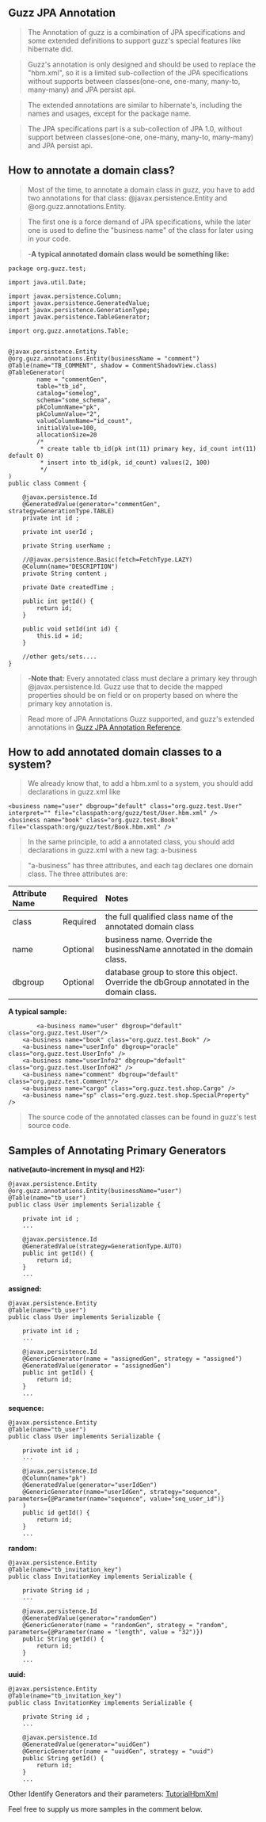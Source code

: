 ## Guzz JPA Annotation ##

> The Annotation of guzz is a combination of JPA specifications and some extended definitions to support guzz's special features like hibernate did.

> Guzz's annotation is only designed and should be used to replace the "hbm.xml", so it is a limited sub-collection of the JPA specifications without supports between classes(one-one, one-many, many-to, many-many) and JPA persist api.

> The extended annotations are similar to hibernate's, including the names and usages, except for the package name.

> The JPA specifications part is a sub-collection of JPA 1.0, without support between classes(one-one, one-many, many-to, many-many) and JPA persist api.

## How to annotate a domain class? ##

> Most of the time, to annotate a domain class in guzz, you have to add two annotations for that class: @javax.persistence.Entity and @org.guzz.annotations.Entity.

> The first one is a force demand of JPA specifications, while the later one is used to define the "business name" of the class for later using in your code.

> -**A typical annotated domain class would be something like:**

```
package org.guzz.test;

import java.util.Date;

import javax.persistence.Column;
import javax.persistence.GeneratedValue;
import javax.persistence.GenerationType;
import javax.persistence.TableGenerator;

import org.guzz.annotations.Table;


@javax.persistence.Entity
@org.guzz.annotations.Entity(businessName = "comment")
@Table(name="TB_COMMENT", shadow = CommentShadowView.class)
@TableGenerator(
		name = "commentGen",
		table="tb_id",
		catalog="somelog",
		schema="some_schema",
		pkColumnName="pk",
		pkColumnValue="2",
		valueColumnName="id_count",
		initialValue=100,
		allocationSize=20
		/*
		 * create table tb_id(pk int(11) primary key, id_count int(11) default 0)
		 * insert into tb_id(pk, id_count) values(2, 100)
		 */
)
public class Comment {

	@javax.persistence.Id
	@GeneratedValue(generator="commentGen", strategy=GenerationType.TABLE)
	private int id ;
	
	private int userId ;
	
	private String userName ;
	
	//@javax.persistence.Basic(fetch=FetchType.LAZY)
	@Column(name="DESCRIPTION")
	private String content ;
	
	private Date createdTime ;

	public int getId() {
		return id;
	}

	public void setId(int id) {
		this.id = id;
	}

	//other gets/sets....	
}
```

> -**Note that:** Every annotated class must declare a primary key through @javax.persistence.Id. Guzz use that to decide the mapped properties should be on field or on property based on where the primary key annotation is.

> Read more of JPA Annotations Guzz supported, and guzz's extended annotations in [Guzz JPA Annotation Reference](AppendJPAAnnotation.md).

## How to add annotated domain classes to a system? ##

> We already know that, to add a hbm.xml to a system, you should add declarations in guzz.xml like

```
<business name="user" dbgroup="default" class="org.guzz.test.User" interpret="" file="classpath:org/guzz/test/User.hbm.xml" />
<business name="book" class="org.guzz.test.Book" file="classpath:org/guzz/test/Book.hbm.xml" />
```

> In the same principle, to add a annotated class, you should add declarations in guzz.xml with a new tag: a-business

> "a-business" has three attributes, and each tag declares one domain class. The three attributes are:

| **Attribute Name** | **Required** | **Notes** |
|:-------------------|:-------------|:----------|
| class              | Required     | the full qualified class name of the annotated domain class |
| name               | Optional     | business name. Override the businessName annotated in the domain class. |
| dbgroup            | Optional     | database group to store this object. Override the dbGroup annotated in the domain class. |

**A typical sample:**
```
        <a-business name="user" dbgroup="default" class="org.guzz.test.User"/>
	<a-business name="book" class="org.guzz.test.Book" />
	<a-business name="userInfo" dbgroup="oracle" class="org.guzz.test.UserInfo" />
	<a-business name="userInfo2" dbgroup="default" class="org.guzz.test.UserInfoH2" />
	<a-business name="comment" dbgroup="default" class="org.guzz.test.Comment"/>
	<a-business name="cargo" class="org.guzz.test.shop.Cargo" />
	<a-business name="sp" class="org.guzz.test.shop.SpecialProperty" />
```

> The source code of the annotated classes can be found in guzz's test source code.


## Samples of Annotating Primary Generators ##

**native(auto-increment in mysql and H2):**
```
@javax.persistence.Entity
@org.guzz.annotations.Entity(businessName="user")
@Table(name="tb_user")
public class User implements Serializable {
	
	private int id ;
	...
	
	@javax.persistence.Id
	@GeneratedValue(strategy=GenerationType.AUTO)
	public int getId() {
		return id;
	}
	...
```

**assigned:**
```
@javax.persistence.Entity
@Table(name="tb_user")
public class User implements Serializable {
	
	private int id ;
	...
	
	@javax.persistence.Id
	@GenericGenerator(name = "assignedGen", strategy = "assigned")
	@GeneratedValue(generator = "assignedGen")
	public int getId() {
		return id;
	}
	...
```


**sequence:**
```
@javax.persistence.Entity
@Table(name="tb_user")
public class User implements Serializable {
	
	private int id ;
	...
	
	@javax.persistence.Id
	@Column(name="pk")
	@GeneratedValue(generator="userIdGen")
	@GenericGenerator(name="userIdGen", strategy="sequence", parameters={@Parameter(name="sequence", value="seq_user_id")}
	)
	public id getId() {
		return id;
	}
	...
```


**random:**
```
@javax.persistence.Entity
@Table(name="tb_invitation_key")
public class InvitationKey implements Serializable {
	
	private String id ;
	...
	
	@javax.persistence.Id
	@GeneratedValue(generator="randomGen")
	@GenericGenerator(name = "randomGen", strategy = "random", parameters={@Parameter(name = "length", value = "32")})
	public String getId() {
		return id;
	}
	...
```

**uuid:**
```
@javax.persistence.Entity
@Table(name="tb_invitation_key")
public class InvitationKey implements Serializable {
	
	private String id ;
	...
	
	@javax.persistence.Id
	@GeneratedValue(generator="uuidGen")
	@GenericGenerator(name = "uuidGen", strategy = "uuid")
	public String getId() {
		return id;
	}
	...
```

Other Identify Generators and their parameters: [TutorialHbmXml](TutorialHbmXml.md)

Feel free to supply us more samples in the comment below.